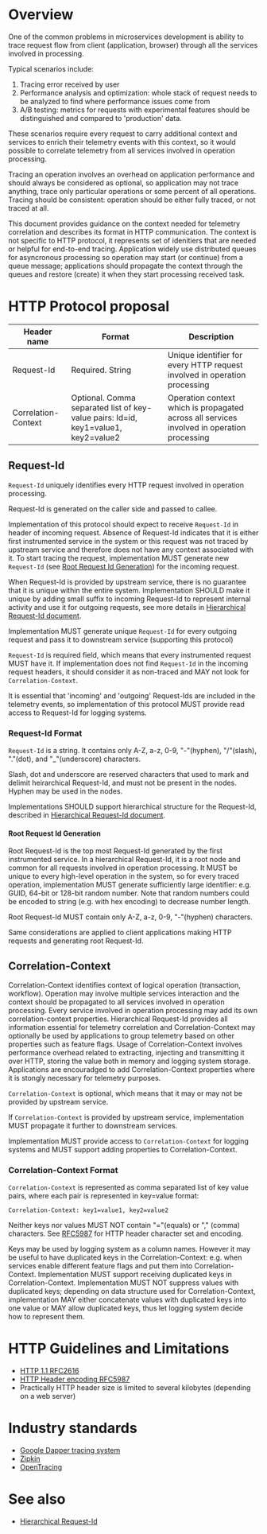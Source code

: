 # Overview
One of the common problems in microservices development is ability to trace request flow from client (application, browser) through all the services involved in processing.

Typical scenarios include:

1. Tracing error received by user
2. Performance analysis and optimization: whole stack of request needs to be analyzed to find where performance issues come from
3. A/B testing: metrics for requests with experimental features should be distinguished and compared to 'production' data.

These scenarios require every request to carry additional context and services to enrich their telemetry events with this context, so it would possible to correlate telemetry from all services involved in operation processing.

Tracing an operation involves an overhead on application performance and should always be considered as optional, so application may not trace anything, trace only particular operations or some percent of all operations. 
Tracing should be consistent: operation should be either fully traced, or not traced at all.

This document provides guidance on the context needed for telemetry correlation and describes its format in HTTP communication. The context is not specific to HTTP protocol, it represents set of idenitiers that are needed or helpful for end-to-end tracing. Application widely use distributed queues for asyncronous processing so operation may start (or continue) from a queue message; applications should propagate the context through the queues and restore (create) it when they start processing received task.

# HTTP Protocol proposal
| Header name           |  Format    | Description |
| ----------------------| ---------- | ---------- |
| Request-Id            | Required. String | Unique identifier for every HTTP request involved in operation processing |
| Correlation-Context   | Optional. Comma separated list of key-value pairs: Id=id, key1=value1, key2=value2 | Operation context which is propagated across all services involved in operation processing |

## Request-Id
`Request-Id` uniquely identifies every HTTP request involved in operation processing. 

Request-Id is generated on the caller side and passed to callee. 

Implementation of this protocol should expect to receive `Request-Id` in header of incoming request. 
Absence of Request-Id indicates that it is either first instrumented service in the system or this request was not traced by upstream service and therefore does not have any context associated with it.
To start tracing the request, implementation MUST generate new `Request-Id` (see [Root Request Id Generation](#root-request-id-generation)) for the incoming request.

When Request-Id is provided by upstream service, there is no guarantee that it is unique within the entire system. 
Implementation SHOULD make it unique by adding small suffix to incoming Request-Id to represent internal activity and use it for outgoing requests, see more details in [Hierarchical Request-Id document](hierarchical_request_id.md).

Implementation MUST generate unique `Request-Id` for every outgoing request and pass it to downstream service (supporting this protocol)

`Request-Id` is required field, which means that every instrumented request MUST have it. If implementation does not find `Request-Id` in the incoming request headers, it should consider it as non-traced and MAY not look for `Correlation-Context`.

It is essential that 'incoming' and 'outgoing' Request-Ids are included in the telemetry events, so implementation of this protocol MUST provide read access to Request-Id for logging systems.

### Request-Id Format
`Request-Id` is a string. It contains only A-Z, a-z, 0-9, "-"(hyphen), "/"(slash), "."(dot), and "_"(underscore) characters.

Slash, dot and underscore are reserved characters that used to mark and delimit heirarchical Request-Id, and must not be present in the nodes. Hyphen may be used in the nodes.

Implementations SHOULD support hierarchical structure for the Request-Id, described in [Hierarchical Request-Id document](hierarchical_request_id.md).

#### Root Request Id Generation
Root Request-Id is the top most Request-Id generated by the first instrumented service. In a hierarchical Request-Id, it is a root node and common for all requests involved in operation processing.
It MUST be unique to every high-level operation in the system, so for every traced operation, implementation MUST generate sufficiently large identifier: e.g. GUID, 64-bit or 128-bit random number.
Note that random numbers could be encoded to string (e.g. with hex encoding) to decrease number length. 

Root Request-Id MUST contain only A-Z, a-z, 0-9, "-"(hyphen) characters.

Same considerations are applied to client applications making HTTP requests and generating root Request-Id.

## Correlation-Context
Correlation-Context identifies context of logical operation (transaction, workflow). Operation may involve multiple services interaction and the context should be propagated to all services involved in operation processing. Every service involved in operation processing may add its own correlation-context properties. 
Hierarchical Request-Id provides all information essential for telemetry correlation and Correlation-Context may optionally be used by applications to group telemetry based on other properties such as feature flags.
Usage of Correlation-Context involves performance overhead related to extracting, injecting and transmitting it over HTTP, storing the value both in memory and logging system storage. Applications are encouradged to add Correlation-Context properties where it is stongly necessary for telemetry purposes.

`Correlation-Context` is optional, which means that it may or may not be provided by upstream service.

If `Correlation-Context` is provided by upstream service, implementation MUST propagate it further to downstream services.

Implementation MUST provide access to `Correlation-Context` for logging systems and MUST support adding properties to Correlation-Context.

### Correlation-Context Format
`Correlation-Context` is represented as comma separated list of key value pairs, where each pair is represented in key=value format:

`Correlation-Context: key1=value1, key2=value2`

Neither keys nor values MUST NOT contain "="(equals) or "," (comma) characters. See [RFC5987](https://tools.ietf.org/html/rfc5987) for HTTP header character set and encoding.

Keys may be used by logging system as a column names. However it may be useful to have duplicated keys in the Correlation-Context: e.g. when services enable different feature flags and put them into Correlation-Context.
Implementation MUST support receiving duplicated keys in Correlation-Context. Implementation MUST NOT suppress values with duplicated keys; depending on data structure used for Correlation-Context, implementation MAY either concatenate values with duplicated keys into one value or MAY allow duplicated keys, thus let logging system decide how to represent them.

# HTTP Guidelines and Limitations
- [HTTP 1.1 RFC2616](https://tools.ietf.org/html/rfc2616)
- [HTTP Header encoding RFC5987](https://tools.ietf.org/html/rfc5987)
- Practically HTTP header size is limited to several kilobytes (depending on a web server)

# Industry standards
- [Google Dapper tracing system](http://static.googleusercontent.com/media/research.google.com/en//pubs/archive/36356.pdf)
- [Zipkin](http://zipkin.io/)
- [OpenTracing](http://opentracing.io/)

# See also
- [Hierarchical Request-Id](hierarchical_request_id.md)
